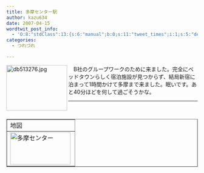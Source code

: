 ```yaml
---
title: 多摩センター駅
author: kazu634
date: 2007-04-15
wordtwit_post_info:
  - 'O:8:"stdClass":13:{s:6:"manual";b:0;s:11:"tweet_times";i:1;s:5:"delay";i:0;s:7:"enabled";i:1;s:10:"separation";s:2:"60";s:7:"version";s:3:"3.7";s:14:"tweet_template";b:0;s:6:"status";i:2;s:6:"result";a:0:{}s:13:"tweet_counter";i:2;s:13:"tweet_log_ids";a:1:{i:0;i:2891;}s:9:"hash_tags";a:0:{}s:8:"accounts";a:1:{i:0;s:7:"kazu634";}}'
categories:
  - つれづれ

---
```

<div class="section">
<p>
<a href="http://image.blog.livedoor.jp/simoom634/imgs/d/b/db513276.jpg" onclick="__gaTracker('send', 'event', 'outbound-article', 'http://image.blog.livedoor.jp/simoom634/imgs/d/b/db513276.jpg', '');" target="_blank"><img width="160" align="left" alt="db513276.jpg" src="http://image.blog.livedoor.jp/simoom634/imgs/d/b/db513276-s.jpg" class="pict" height="120" border="0" /></a>
</p>
  
<p>
    　B社のグループワークのために来ました。完全にベッドタウンらしく宿泊施設が見つからず、結局新宿に泊まって1時間かけて多摩まで来ました。眠いです。あと40分ほどを何して過ごそうかな。
</p>
  
<hr />
  
<center>
<br /> 
    
<table cellspacing="0" cellpadding="2" border="1">
<tr valign="top">
<td>
          地図
</td>
</tr>
      
<tr valign="top">
<td>
<a href="http://maps.google.co.jp/maps?q=&near=%E5%A4%9A%E6%91%A9%E3%82%BB%E3%83%B3%E3%82%BF%E3%83%BC%E9%A7%85" onclick="__gaTracker('send', 'event', 'outbound-article', 'http://maps.google.co.jp/maps?q=&near=%E5%A4%9A%E6%91%A9%E3%82%BB%E3%83%B3%E3%82%BF%E3%83%BC%E9%A7%85', '');" target="_blank"><img width="159" align="left" alt="多摩センター" src="http://image.blog.livedoor.jp/simoom634/imgs/9/2/92045938-s.jpg" class="pict" height="85" border="0" /></a>
</td>
</tr>
</table>
    
<p>
</center> </div>
